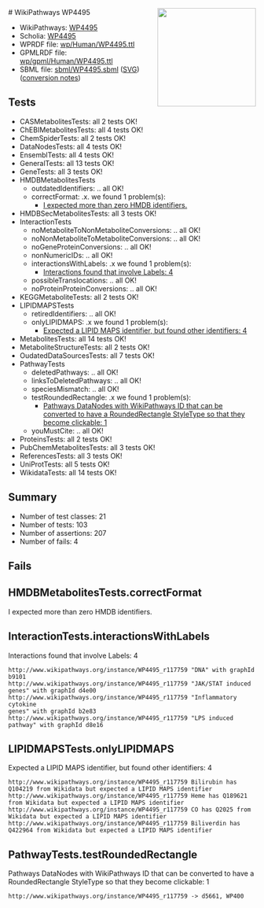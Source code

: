 <img style="float: right; width: 200px" src="../logo.png" />
# WikiPathways WP4495

* WikiPathways: [WP4495](https://identifiers.org/wikipathways:WP4495)
* Scholia: [WP4495](https://scholia.toolforge.org/wikipathways/WP4495)
* WPRDF file: [wp/Human/WP4495.ttl](../wp/Human/WP4495.ttl)
* GPMLRDF file: [wp/gpml/Human/WP4495.ttl](../wp/gpml/Human/WP4495.ttl)
* SBML file: [sbml/WP4495.sbml](../sbml/WP4495.sbml) ([SVG](../sbml/WP4495.svg)) ([conversion notes](../sbml/WP4495.txt))

## Tests
* CASMetabolitesTests: all 2 tests OK!
* ChEBIMetabolitesTests: all 4 tests OK!
* ChemSpiderTests: all 2 tests OK!
* DataNodesTests: all 4 tests OK!
* EnsemblTests: all 4 tests OK!
* GeneralTests: all 13 tests OK!
* GeneTests: all 3 tests OK!
* HMDBMetabolitesTests
    * outdatedIdentifiers: .. all OK!
    * correctFormat: .x. we found 1 problem(s):
        * [I expected more than zero HMDB identifiers.](#ad154c1e)
* HMDBSecMetabolitesTests: all 3 tests OK!
* InteractionTests
    * noMetaboliteToNonMetaboliteConversions: .. all OK!
    * noNonMetaboliteToMetaboliteConversions: .. all OK!
    * noGeneProteinConversions: .. all OK!
    * nonNumericIDs: .. all OK!
    * interactionsWithLabels: .x we found 1 problem(s):
        * [Interactions found that involve Labels: 4](#630d267b)
    * possibleTranslocations: .. all OK!
    * noProteinProteinConversions: .. all OK!
* KEGGMetaboliteTests: all 2 tests OK!
* LIPIDMAPSTests
    * retiredIdentifiers: .. all OK!
    * onlyLIPIDMAPS: .x we found 1 problem(s):
        * [Expected a LIPID MAPS identifier, but found other identifiers: 4](#48cc60bb)
* MetabolitesTests: all 14 tests OK!
* MetaboliteStructureTests: all 2 tests OK!
* OudatedDataSourcesTests: all 7 tests OK!
* PathwayTests
    * deletedPathways: .. all OK!
    * linksToDeletedPathways: .. all OK!
    * speciesMismatch: .. all OK!
    * testRoundedRectangle: .x we found 1 problem(s):
        * [Pathways DataNodes with WikiPathways ID that can be converted to have a RoundedRectangle StyleType so that they become clickable: 1](#9fbad3cb)
    * youMustCite: .. all OK!
* ProteinsTests: all 2 tests OK!
* PubChemMetabolitesTests: all 3 tests OK!
* ReferencesTests: all 3 tests OK!
* UniProtTests: all 5 tests OK!
* WikidataTests: all 14 tests OK!


## Summary

* Number of test classes: 21
* Number of tests: 103
* Number of assertions: 207
* Number of fails: 4

## Fails

<a name="ad154c1e" />

## HMDBMetabolitesTests.correctFormat

I expected more than zero HMDB identifiers.
<a name="630d267b" />

## InteractionTests.interactionsWithLabels

Interactions found that involve Labels: 4
```
http://www.wikipathways.org/instance/WP4495_r117759 "DNA" with graphId b9101
http://www.wikipathways.org/instance/WP4495_r117759 "JAK/STAT induced
genes" with graphId d4e00
http://www.wikipathways.org/instance/WP4495_r117759 "Inflammatory cytokine
genes" with graphId b2e83
http://www.wikipathways.org/instance/WP4495_r117759 "LPS induced pathway" with graphId d8e16
```

<a name="48cc60bb" />

## LIPIDMAPSTests.onlyLIPIDMAPS

Expected a LIPID MAPS identifier, but found other identifiers: 4
```
http://www.wikipathways.org/instance/WP4495_r117759 Bilirubin has Q104219 from Wikidata but expected a LIPID MAPS identifier
http://www.wikipathways.org/instance/WP4495_r117759 Heme has Q189621 from Wikidata but expected a LIPID MAPS identifier
http://www.wikipathways.org/instance/WP4495_r117759 CO has Q2025 from Wikidata but expected a LIPID MAPS identifier
http://www.wikipathways.org/instance/WP4495_r117759 Biliverdin has Q422964 from Wikidata but expected a LIPID MAPS identifier
```

<a name="9fbad3cb" />

## PathwayTests.testRoundedRectangle

Pathways DataNodes with WikiPathways ID that can be converted to have a RoundedRectangle StyleType so that they become clickable: 1
```
http://www.wikipathways.org/instance/WP4495_r117759 -> d5661, WP400
 ```

